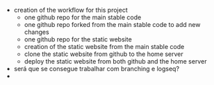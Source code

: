 - creation of the workflow for this project
	- one github repo for the main stable code
	- one github repo forked from the main stable code to add new changes
	- one github repo for the static website
	- creation of the static website from the main stable code
	- clone the static website from github to the home server
	- deploy the static website from both github and the home server
- será que se consegue trabalhar com branching e logseq?
-